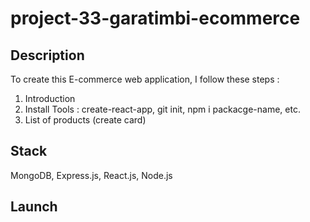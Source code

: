 # project-33-garatimbi-ecommerce

## Description

To create this E-commerce web application, I follow these steps :

1. Introduction
2. Install Tools : create-react-app, git init, npm i packacge-name, etc.
3. List of products (create card)

## Stack

MongoDB, Express.js, React.js, Node.js

## Launch
